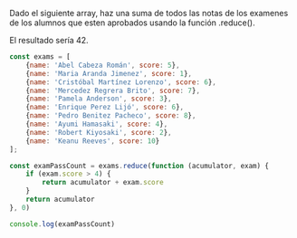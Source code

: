 Dado el siguiente array, haz una suma de todos las notas de los examenes de los alumnos que esten aprobados usando la función .reduce().

El resultado sería 42.

```js
const exams = [
    {name: 'Abel Cabeza Román', score: 5}, 
    {name: 'Maria Aranda Jimenez', score: 1}, 
    {name: 'Cristóbal Martínez Lorenzo', score: 6}, 
    {name: 'Mercedez Regrera Brito', score: 7},
    {name: 'Pamela Anderson', score: 3},
    {name: 'Enrique Perez Lijó', score: 6},
    {name: 'Pedro Benitez Pacheco', score: 8},
    {name: 'Ayumi Hamasaki', score: 4},
    {name: 'Robert Kiyosaki', score: 2},
    {name: 'Keanu Reeves', score: 10}
];

const examPassCount = exams.reduce(function (acumulator, exam) {
    if (exam.score > 4) {
        return acumulator + exam.score
    }
    return acumulator
}, 0)

console.log(examPassCount)
```